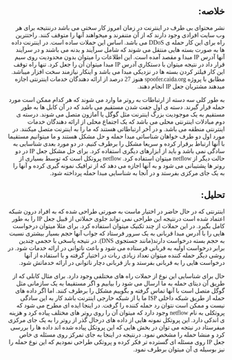 <link href="https://cdn.rawgit.com/rastikerdar/samim-font/v[X.Y.Z]/dist/font-face.css" rel="stylesheet" type="text/css" />
<style type="text/css">
@font-face {
    font-family: "My Custom Font";
    src: url(https://bayanbox.ir/info/9078435092672326474/B-Nazanin) format("truetype");
}
p { 
    font-family: "My Custom Font", Verdana, Tahoma;
}
</style>
<h2 dir="rtl">خلاصه:</h2>
<p dir="rtl">
نشر محتوای بی طرف در اینترنت در زمان امروز کار سختی می باشد درننتیجه برای هر وب سایت افرادی وجود دارند که از آن متنفرند و میخواهند آنها را متوقف کنند. راحتترین راه برای این کار حمله ی DDoS می باشد. اساس این حملات ساده است. در اینترنت داده ها به صورت بسته هایی منتقل می شوند که شامل سرآیند و بدنه می باشند و در سرآیند آنها آدرس IP مبدا و مقصد آمده است. این اطلاعات را میتوان بدون محدودیت روی سیم قرار داد در نتیجه میتوان با دستکاری آدرس IP مبدا میتوان آن را جعل کرد. تنها راه توقف این کار فیلتر کردن بسته ها در نزدیکی مبدا می باشد و اینکار نیازمند سخت افزار میباشد. مطابق با پروژه spoofer.caida.org هنوز 27 درصد از ارائه دهندگان خدمات اینترنتی اجازه میدهند مشتریان جعل IP انجام دهند.
</p>
<p dir="rtl">
به طور کلی سه دسته از ارتباطات به روتر ما وارد می شوند که هر کدام ممکن است مورد حمله قرار گیرند. دسته ی اول جفت شدن مستقیم می باشد که در آن کابل ها به طور مستقیم به یک موجودیت بزرگ اینترنت مثل گوگل یا آمازون متصل می شوند. درسته ی دوم مبادلات اینترنتی محلی می باشد که یک اجتماع محلی از ارائه دهندگان خدمات اینترنتی منطقه می باشد. و در آخر ارتباطاتی هستند که ما را به اینترنت متصل میکنند. در مورد اول دو طرف خواهان شناساتی مبدا حمله و حل مشکل هستند و ما میتوانیم مستقیما با آنها ارتباط برقرار کرده و سریعا مشکل را برطرف کنیم. در دو مورد بعدی شناسایی به سادگی نمی باشد و باید از ابزارهای دیگری استفاده کرد. برای حل مشکل جعل IP در دو حالت دیگر از netflow میتوان استفاده کرد. netflow پروتکل است که توسط بسیاری از روتر ها پشتیبانی می شود و به آنها اجازه می دهد که از ترافیک نمونه گیری کرده و آنها را به یک جای مرکزی بفرستد و در آنجا به شناسایی مبدا حمله پرداخته شود.
</p>
<h2 dir="rtl">تحلیل:</h2>
<p dir="rtl">
اینترنتی که در حال حاضر در اختیار ماست به صورتی طراحی شده که به افراد درون شبکه اعتماد شده است درنتیجه این طراحی نمی تواند جلوی حملاتی از قبیل جعل IP را به طور کامل بگیرد. در این حملات از چند تکنیک میتوان استفاده کرد. برای مثلا میتوان درخواست هایی را با آدرس مبدا قربانی به یک سرور فرستاد که جواب آنها حجم بسیار بیشتری نسبت به حجم بسته درخواست دارند(مانند جستجوی DNS). در نتیجه پاسخی با حجمی چندین برابر درخواست اولیه به قربانی فرستاده می شود و باعث ناتوانی در ارائه خدمات شود. در روشی دیگر حمله کننده میتوان تعداد زیادی ربات در اختیار گرفته و با استفاده از آنها درخواست هایی را به قربانی بفرستد و باز قربانی دچار ناتوانی در ارائه خدماتش شود.
</p>
<p dir="rtl">
حال برای شناسایی این نوع از حملات راه های مختلفی وجود دارد. برای مثال کابلی که از طریق آن دیتای حمله به ما ارسال می شود را بیابیم و اگر مستقیما به یک سازمانی مثل گوگل متصل است با آنها تماس گرفته و بگوییم مشکل را برطرف کنند. اما اگر داده های حمله از طریق شبکه داخلی ISP ما یا از شبکه خارجی اینترنت باشد کار به این سادگی نیست و ممکن است نتوان رد حمله کننده را گرفت. در اینجا ایده ای مطرح می شود که پروتکلی به نام netflow وجود دارد که میتوان آن را روی روتر های مختلف پیاده کرد و هزینه ی اندکی دارد. این پروتکل نمونه هایی از داده های درحال گذر از روتر را به یک جای مرکزی میفرستاد در نیتجه می توان در بخش هایی که این پروتکل پیاده شده اند داده ها را بررسی کرد و منشا حمله را مشخص نمود. درنتیجه در اینجا به جای تمرکز روی مسئله ی خاص جعل IP روی مسئله ای گسترده تر فکر کرده و پروتکی طراحی نمودیم که این نوع حمله را نیز بوسیله ی آن میتوان برطرف نمود.
</p>
